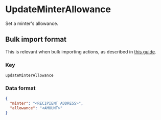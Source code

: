 # UpdateMinterAllowance

Set a minter's allowance.

## Bulk import format

This is relevant when bulk importing actions, as described in [this
guide](https://github.com/DA0-DA0/dao-dao-ui/wiki/Bulk-importing-actions).

### Key

`updateMinterAllowance`

### Data format

```json
{
  "minter": "<RECIPIENT ADDRESS>",
  "allowance": "<AMOUNT>"
}
```
